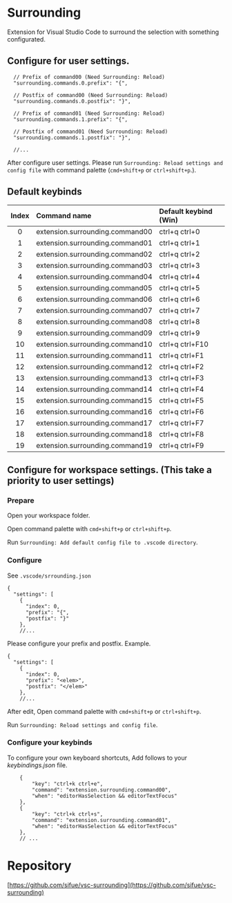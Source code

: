 # Surrounding
Extension for Visual Studio Code to surround the selection with something configurated.

## Configure for user settings.

```
  // Prefix of command00 (Need Surrounding: Reload)
  "surrounding.commands.0.prefix": "{",

  // Postfix of command00 (Need Surrounding: Reload)
  "surrounding.commands.0.postfix": "}",

  // Prefix of command01 (Need Surrounding: Reload)
  "surrounding.commands.1.prefix": "{",

  // Postfix of command01 (Need Surrounding: Reload)
  "surrounding.commands.1.postfix": "}",

  //...
```

After configure user settings. Please run `Surrounding: Reload settings and config file` with command palette (`cmd+shift+p` or `ctrl+shift+p`.).

## Default keybinds

| Index | Command name | Default keybind (Win) |
|:----:|:----|:----|
| 0 | extension.surrounding.command00 | ctrl+q ctrl+0 |
| 1 | extension.surrounding.command01 | ctrl+q ctrl+1 |
| 2 | extension.surrounding.command02 | ctrl+q ctrl+2 |
| 3 | extension.surrounding.command03 | ctrl+q ctrl+3 |
| 4 | extension.surrounding.command04 | ctrl+q ctrl+4 |
| 5 | extension.surrounding.command05 | ctrl+q ctrl+5 |
| 6 | extension.surrounding.command06 | ctrl+q ctrl+6 |
| 7 | extension.surrounding.command07 | ctrl+q ctrl+7 |
| 8 | extension.surrounding.command08 | ctrl+q ctrl+8 |
| 9 | extension.surrounding.command09 | ctrl+q ctrl+9 |
| 10 | extension.surrounding.command10 | ctrl+q ctrl+F10 |
| 11 | extension.surrounding.command11 | ctrl+q ctrl+F1 |
| 12 | extension.surrounding.command12 | ctrl+q ctrl+F2 |
| 13 | extension.surrounding.command13 | ctrl+q ctrl+F3 |
| 14 | extension.surrounding.command14 | ctrl+q ctrl+F4 |
| 15 | extension.surrounding.command15 | ctrl+q ctrl+F5 |
| 16 | extension.surrounding.command16 | ctrl+q ctrl+F6 |
| 17 | extension.surrounding.command17 | ctrl+q ctrl+F7 |
| 18 | extension.surrounding.command18 | ctrl+q ctrl+F8 |
| 19 | extension.surrounding.command19 | ctrl+q ctrl+F9 |

## Configure for workspace settings. (This take a priority to user settings)
### Prepare
Open your workspace folder.

Open command palette with `cmd+shift+p` or `ctrl+shift+p`.

Run `Surrounding: Add default config file to .vscode directory`.

### Configure
See `.vscode/srrounding.json`

```
{
  "settings": [
    {
      "index": 0,
      "prefix": "{",
      "postfix": "}"
    },
    //...

```

Please configure your prefix and postfix. 
Example.

```
{
  "settings": [
    {
      "index": 0,
      "prefix": "<elem>",
      "postfix": "</elem>"
    },
    //...

```

After edit, Open command palette with `cmd+shift+p` or `ctrl+shift+p`.

Run `Surrounding: Reload settings and config file`.

### Configure your keybinds

To configure your own keyboard shortcuts,  Add follows to your *keybindings.json* file.

```
    {
        "key": "ctrl+k ctrl+e",
        "command": "extension.surrounding.command00",
        "when": "editorHasSelection && editorTextFocus"
    },
    {
        "key": "ctrl+k ctrl+s",
        "command": "extension.surrounding.command01",
        "when": "editorHasSelection && editorTextFocus"
    },
    // ...
```

# Repository

[https://github.com/sifue/vsc-surrounding](https://github.com/sifue/vsc-surrounding)